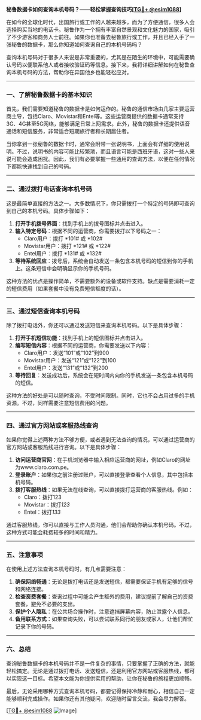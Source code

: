 **秘鲁数据卡如何查询本机号码？——轻松掌握查询技巧[[TG💪+ @esim1088](https://t.me/s/esim1088)]**

在如今的全球化时代，出国旅行或工作的人越来越多，而为了方便通信，很多人会选择购买当地的电话卡。秘鲁作为一个拥有丰富自然景观和文化魅力的国家，吸引了不少游客和商务人士前往。如果你也准备去秘鲁旅行或工作，并且已经入手了一张秘鲁的数据卡，那么你知道如何查询自己的本机号码吗？

查询本机号码对于很多人来说是非常重要的，尤其是在陌生的环境中，可能需要确认号码以便联系他人或者接收验证码等信息。接下来，我将详细讲解如何在秘鲁查询本机号码的方法，帮助你在异国他乡也能轻松应对。

---

### 一、了解秘鲁数据卡的基本知识

首先，我们需要知道秘鲁的数据卡是如何运作的。秘鲁的通信市场由几家主要运营商主导，包括Claro、Movistar和Entel等。这些运营商提供的数据卡通常支持3G、4G甚至5G网络，能够满足日常上网需求。此外，秘鲁的数据卡还提供语音通话和短信服务，非常适合短期旅行者和长期居住者。

当你拿到一张秘鲁的数据卡时，通常会附带一张说明书，上面会有详细的使用说明。不过，说明书的内容可能比较繁琐，而且语言可能是西班牙语，这对一些人来说可能会造成困扰。因此，我们有必要掌握一些通用的查询方法，以便在任何情况下都能快速找到自己的号码。

---

### 二、通过拨打电话查询本机号码

这是最简单直接的方法之一。大多数情况下，你只需拨打一个特定的号码即可查询到自己的本机号码。具体步骤如下：

1. **打开手机拨号界面**：找到手机上的拨号图标并点击进入。
2. **输入特定号码**：根据不同的运营商，你需要拨打以下号码之一：
   - Claro用户：拨打 *101# 或 *102#
   - Movistar用户：拨打 *121# 或 *122#
   - Entel用户：拨打 *131# 或 *132#
3. **等待系统回应**：拨号后，系统会自动发送一条包含本机号码的短信到你的手机上。这条短信中会明确显示你的手机号码。

这种方法的优点是操作简单，不需要额外的设备或软件支持。缺点是需要消耗一定的短信费用（如果套餐中没有免费短信额度的话）。

---

### 三、通过短信查询本机号码

除了拨打电话外，你还可以通过发送短信来查询本机号码。以下是具体步骤：

1. **打开手机短信功能**：找到手机上的短信图标并点击进入。
2. **编写短信内容**：根据不同的运营商，你需要发送以下内容：
   - Claro用户：发送“101”或“102”到900
   - Movistar用户：发送“121”或“122”到100
   - Entel用户：发送“131”或“132”到200
3. **等待回复**：发送成功后，系统会在短时间内向你的手机发送一条包含本机号码的短信。

这种方法的好处是可以随时查询，不受时间限制。同时，它也不会占用过多的手机资源。不过，同样需要注意短信费用的问题。

---

### 四、通过官方网站或客服热线查询

如果你觉得上述两种方法不够方便，或者遇到无法查询的情况，可以通过运营商的官方网站或客服热线进行咨询。以下是具体步骤：

1. **访问运营商官网**：在手机浏览器中输入相应运营商的网址，例如Claro的网址为www.claro.com.pe。
2. **登录账户**：如果你之前注册过账户，可以直接登录查看个人信息，其中包括本机号码。
3. **拨打客服热线**：如果无法在线查询，可以直接拨打运营商的客服热线。例如：
   - Claro：拨打123
   - Movistar：拨打*123*
   - Entel：拨打*133*

通过客服热线，你可以直接与工作人员沟通，他们会帮助你确认本机号码。不过，这种方式可能会耗费较多的时间和精力。

---

### 五、注意事项

在使用上述方法查询本机号码时，有几点需要注意：

1. **确保网络畅通**：无论是拨打电话还是发送短信，都需要保证手机有足够的信号和网络连接。
2. **检查资费套餐**：查询过程中可能会产生额外的费用，建议提前了解自己的资费套餐，避免不必要的支出。
3. **保护个人隐私**：在公共场合操作时，注意遮挡屏幕内容，防止泄露个人信息。
4. **备用联系方式**：如果查询失败，可以尝试联系同行的朋友或家人，让他们帮忙记录下你的号码。

---

### 六、总结

查询秘鲁数据卡的本机号码并不是一件复杂的事情，只要掌握了正确的方法，就能轻松搞定。无论是通过拨打电话、发送短信，还是利用官方网站或客服热线，都可以实现这一目标。希望本文能为你提供实用的帮助，让你在秘鲁的旅程更加顺畅。

最后，无论采用哪种方式查询本机号码，都要记得保持冷静和耐心，相信自己一定能够顺利完成操作。如果你还有其他疑问，欢迎随时留言交流，我会尽力解答。

[[TG💪+ @esim1088](https://t.me/s/esim1088) ![Image](https://i.postimg.cc/4NQfJmqS/Snipaste-2025-05-13-00-14-12.png)]
